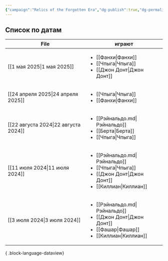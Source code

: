 ```yaml
---
{"campaign":"Relics of the Forgotten Era","dg-publish":true,"dg-permalink":"relics-of-the-forgotten-era-journal","permalink":"/relics-of-the-forgotten-era-journal/","dgPassFrontmatter":true}
---
```


## Список по датам
  | File                                    | играют                                                                                                                                   |
| --------------------------------------- | ---------------------------------------------------------------------------------------------------------------------------------------- |
| [[1 мая 2025\|1 мая 2025]]           | <ul><li>[[Фанхи\\|Фанхи]]</li><li>[[Чпыга\\|Чпыга]]</li><li>[[Джон Донт\\|Джон Донт]]</li></ul>                                          |
| [[24 апреля 2025\|24 апреля 2025]]   | <ul><li>[[Чпыга\\|Чпыга]]</li><li>[[Фанхи\\|Фанхи]]</li></ul>                                                                            |
| [[22 августа 2024\|22 августа 2024]] | <ul><li>[[Рэйнальдо.md\\|Рэйнальдо]]</li><li>[[Берта\\|Берта]]</li><li>[[Чпыга\\|Чпыга]]</li></ul>                                       |
| [[11 июля 2024\|11 июля 2024]]       | <ul><li>[[Рэйнальдо.md\\|Рэйнальдо]]</li><li>[[Чпыга\\|Чпыга]]</li><li>[[Джон Донт\\|Джон Донт]]</li><li>[[Киллиан\\|Киллиан]]</li></ul> |
| [[3 июля 2024\|3 июля 2024]]         | <ul><li>[[Рэйнальдо.md\\|Рэйнальдо]]</li><li>[[Джон Донт\\|Джон Донт]]</li><li>[[Фашар\\|Фашар]]</li><li>[[Киллиан\\|Киллиан]]</li></ul> |

{ .block-language-dataview}